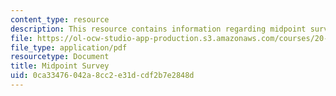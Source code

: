 ```yaml
---
content_type: resource
description: This resource contains information regarding midpoint survey.
file: https://ol-ocw-studio-app-production.s3.amazonaws.com/courses/20-219-becoming-the-next-bill-nye-writing-and-hosting-the-educational-show-january-iap-2015/0ca33476042a8cc2e31dcdf2b7e2848d_MIT20_219IAP15_Midsurvy.pdf
file_type: application/pdf
resourcetype: Document
title: Midpoint Survey
uid: 0ca33476-042a-8cc2-e31d-cdf2b7e2848d
---
```

